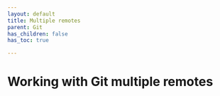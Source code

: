 ```yaml
---
layout: default
title: Multiple remotes
parent: Git
has_children: false
has_toc: true

---
```


# Working with Git multiple remotes
